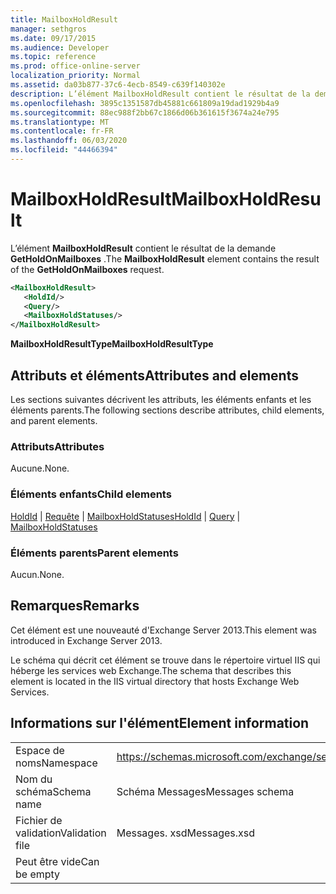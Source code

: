 ```yaml
---
title: MailboxHoldResult
manager: sethgros
ms.date: 09/17/2015
ms.audience: Developer
ms.topic: reference
ms.prod: office-online-server
localization_priority: Normal
ms.assetid: da03b877-37c6-4ecb-8549-c639f140302e
description: L’élément MailboxHoldResult contient le résultat de la demande GetHoldOnMailboxes.
ms.openlocfilehash: 3895c1351587db45881c661809a19dad1929b4a9
ms.sourcegitcommit: 88ec988f2bb67c1866d06b361615f3674a24e795
ms.translationtype: MT
ms.contentlocale: fr-FR
ms.lasthandoff: 06/03/2020
ms.locfileid: "44466394"
---
```

# <a name="mailboxholdresult"></a><span data-ttu-id="8191c-103">MailboxHoldResult</span><span class="sxs-lookup"><span data-stu-id="8191c-103">MailboxHoldResult</span></span>

<span data-ttu-id="8191c-104">L’élément **MailboxHoldResult** contient le résultat de la demande **GetHoldOnMailboxes** .</span><span class="sxs-lookup"><span data-stu-id="8191c-104">The **MailboxHoldResult** element contains the result of the **GetHoldOnMailboxes** request.</span></span> 
  
```XML
<MailboxHoldResult>
   <HoldId/>
   <Query/>
   <MailboxHoldStatuses/>
</MailboxHoldResult>
```

<span data-ttu-id="8191c-105">**MailboxHoldResultType**</span><span class="sxs-lookup"><span data-stu-id="8191c-105">**MailboxHoldResultType**</span></span>

## <a name="attributes-and-elements"></a><span data-ttu-id="8191c-106">Attributs et éléments</span><span class="sxs-lookup"><span data-stu-id="8191c-106">Attributes and elements</span></span>

<span data-ttu-id="8191c-107">Les sections suivantes décrivent les attributs, les éléments enfants et les éléments parents.</span><span class="sxs-lookup"><span data-stu-id="8191c-107">The following sections describe attributes, child elements, and parent elements.</span></span>
  
### <a name="attributes"></a><span data-ttu-id="8191c-108">Attributs</span><span class="sxs-lookup"><span data-stu-id="8191c-108">Attributes</span></span>

<span data-ttu-id="8191c-109">Aucune.</span><span class="sxs-lookup"><span data-stu-id="8191c-109">None.</span></span>
  
### <a name="child-elements"></a><span data-ttu-id="8191c-110">Éléments enfants</span><span class="sxs-lookup"><span data-stu-id="8191c-110">Child elements</span></span>

<span data-ttu-id="8191c-111">[HoldId](holdid.md)  |  [Requête](query.md)  |  [MailboxHoldStatuses](mailboxholdstatuses.md)</span><span class="sxs-lookup"><span data-stu-id="8191c-111">[HoldId](holdid.md) | [Query](query.md) | [MailboxHoldStatuses](mailboxholdstatuses.md)</span></span>
  
### <a name="parent-elements"></a><span data-ttu-id="8191c-112">Éléments parents</span><span class="sxs-lookup"><span data-stu-id="8191c-112">Parent elements</span></span>

<span data-ttu-id="8191c-113">Aucun.</span><span class="sxs-lookup"><span data-stu-id="8191c-113">None.</span></span>
  
## <a name="remarks"></a><span data-ttu-id="8191c-114">Remarques</span><span class="sxs-lookup"><span data-stu-id="8191c-114">Remarks</span></span>

<span data-ttu-id="8191c-115">Cet élément est une nouveauté d'Exchange Server 2013.</span><span class="sxs-lookup"><span data-stu-id="8191c-115">This element was introduced in Exchange Server 2013.</span></span>
  
<span data-ttu-id="8191c-116">Le schéma qui décrit cet élément se trouve dans le répertoire virtuel IIS qui héberge les services web Exchange.</span><span class="sxs-lookup"><span data-stu-id="8191c-116">The schema that describes this element is located in the IIS virtual directory that hosts Exchange Web Services.</span></span>
  
## <a name="element-information"></a><span data-ttu-id="8191c-117">Informations sur l'élément</span><span class="sxs-lookup"><span data-stu-id="8191c-117">Element information</span></span>

|||
|:-----|:-----|
|<span data-ttu-id="8191c-118">Espace de noms</span><span class="sxs-lookup"><span data-stu-id="8191c-118">Namespace</span></span>  <br/> |https://schemas.microsoft.com/exchange/services/2006/messages  <br/> |
|<span data-ttu-id="8191c-119">Nom du schéma</span><span class="sxs-lookup"><span data-stu-id="8191c-119">Schema name</span></span>  <br/> |<span data-ttu-id="8191c-120">Schéma Messages</span><span class="sxs-lookup"><span data-stu-id="8191c-120">Messages schema</span></span>  <br/> |
|<span data-ttu-id="8191c-121">Fichier de validation</span><span class="sxs-lookup"><span data-stu-id="8191c-121">Validation file</span></span>  <br/> |<span data-ttu-id="8191c-122">Messages. xsd</span><span class="sxs-lookup"><span data-stu-id="8191c-122">Messages.xsd</span></span>  <br/> |
|<span data-ttu-id="8191c-123">Peut être vide</span><span class="sxs-lookup"><span data-stu-id="8191c-123">Can be empty</span></span>  <br/> ||
   

